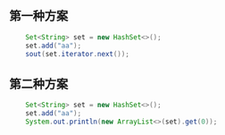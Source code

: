 ## 第一种方案
```java
    Set<String> set = new HashSet<>();
    set.add("aa");
    sout(set.iterator.next());
``` 
## 第二种方案
```java
    Set<String> set = new HashSet<>();
    set.add("aa");
    System.out.println(new ArrayList<>(set).get(0));
```